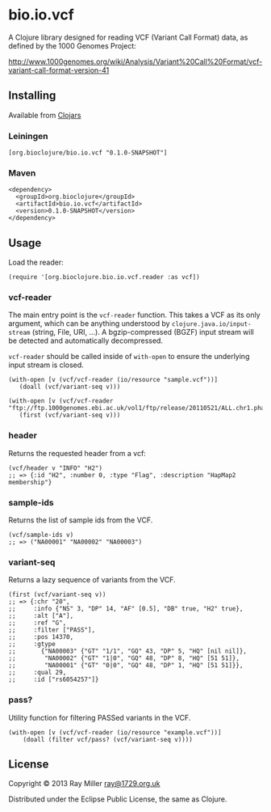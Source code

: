 # bio.io.vcf

A Clojure library designed for reading VCF (Variant Call Format) data,
as defined by the 1000 Genomes Project:

http://www.1000genomes.org/wiki/Analysis/Variant%20Call%20Format/vcf-variant-call-format-version-41

## Installing

Available from [Clojars](https://clojars.org/org.bioclojure/bio.io.vcf)

### Leiningen

    [org.bioclojure/bio.io.vcf "0.1.0-SNAPSHOT"]

### Maven

    <dependency>
      <groupId>org.bioclojure</groupId>
      <artifactId>bio.io.vcf</artifactId>
      <version>0.1.0-SNAPSHOT</version>
    </dependency>

## Usage

Load the reader:

    (require '[org.bioclojure.bio.io.vcf.reader :as vcf])

### vcf-reader

The main entry point is the `vcf-reader` function. This takes a VCF as
its only argument, which can be anything understood by
`clojure.java.io/input-stream` (string, File, URI, ...). A
bgzip-compressed (BGZF) input stream will be detected and automatically
decompressed.

`vcf-reader` should be called inside of `with-open` to ensure the
underlying input stream is closed.

    (with-open [v (vcf/vcf-reader (io/resource "sample.vcf"))]
       (doall (vcf/variant-seq v)))

    (with-open [v (vcf/vcf-reader "ftp://ftp.1000genomes.ebi.ac.uk/vol1/ftp/release/20110521/ALL.chr1.phase1_release_v3.20101123.snps_indels_svs.genotypes.vcf.gz")] 
       (first (vcf/variant-seq v)))

### header

Returns the requested header from a vcf:

    (vcf/header v "INFO" "H2")
    ;; => {:id "H2", :number 0, :type "Flag", :description "HapMap2 membership"}
    
### sample-ids  

Returns the list of sample ids from the VCF.

    (vcf/sample-ids v)
    ;; => ("NA00001" "NA00002" "NA00003")

### variant-seq

Returns a lazy sequence of variants from the VCF.

    (first (vcf/variant-seq v))
    ;; => {:chr "20",
    ;;     :info {"NS" 3, "DP" 14, "AF" [0.5], "DB" true, "H2" true},
    ;;     :alt ["A"],
    ;;     :ref "G",
    ;;     :filter ["PASS"],
    ;;     :pos 14370,
    ;;     :gtype
    ;;       {"NA00003" {"GT" "1/1", "GQ" 43, "DP" 5, "HQ" [nil nil]},
    ;;        "NA00002" {"GT" "1|0", "GQ" 48, "DP" 8, "HQ" [51 51]},
    ;;        "NA00001" {"GT" "0|0", "GQ" 48, "DP" 1, "HQ" [51 51]}},
    ;;     :qual 29,
    ;;     :id ["rs6054257"]}

### pass? 

Utility function for filtering PASSed variants in the VCF.

    (with-open [v (vcf/vcf-reader (io/resource "example.vcf"))]
        (doall (filter vcf/pass? (vcf/variant-seq v))))

## License

Copyright © 2013 Ray Miller <ray@1729.org.uk>

Distributed under the Eclipse Public License, the same as Clojure.